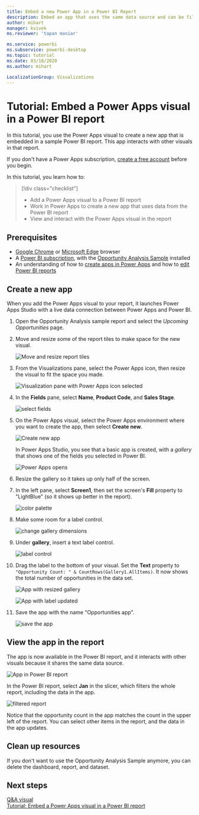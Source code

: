 ```yaml
---
title: Embed a new Power App in a Power BI Report
description: Embed an app that uses the same data source and can be filtered like other report items 
author: mihart
manager: kvivek
ms.reviewer: 'tapan maniar'

ms.service: powerbi
ms.subservice: powerbi-desktop
ms.topic: tutorial
ms.date: 03/18/2020
ms.author: mihart

LocalizationGroup: Visualizations
---
```



# Tutorial: Embed a Power Apps visual in a Power BI report

In this tutorial, you use the Power Apps visual to create a new app that is embedded in a sample Power BI report. This app interacts with other visuals in that report.

If you don't have a Power Apps subscription, [create a free account](https://web.powerapps.com/signup?redirect=marketing&email=) before you begin.

In this tutorial, you learn how to:
> [!div class="checklist"]
> * Add a Power Apps visual to a Power BI report
> * Work in Power Apps to create a new app that uses data from the Power BI report
> * View and interact with the Power Apps visual in the report

## Prerequisites

* [Google Chrome](https://www.google.com/chrome/browser/) or [Microsoft Edge](https://www.microsoft.com/windows/microsoft-edge) browser
* A [Power BI subscription](https://docs.microsoft.com/power-bi/service-self-service-signup-for-power-bi), with the [Opportunity Analysis Sample](https://docs.microsoft.com/power-bi/sample-opportunity-analysis#get-the-content-pack-for-this-sample) installed
* An understanding of how to [create apps in Power Apps](https://docs.microsoft.com/powerapps/maker/canvas-apps/data-platform-create-app-scratch) and how to [edit Power BI reports](https://docs.microsoft.com/power-bi/service-the-report-editor-take-a-tour)



## Create a new app
When you add the Power Apps visual to your report, it launches Power Apps Studio with a live data connection between Power Apps and Power BI.

1. Open the Opportunity Analysis sample report and select the *Upcoming Opportunities* page. 


2. Move and resize some of the report tiles to make space for the new visual.

    ![Move and resize report tiles](media/power-bi-visualization-powerapp/power-bi-report-page.jpg)

2. From the Visualizations pane, select the Power Apps icon, then resize the visual to fit the space you made.

    ![Visualization pane with Power Apps icon selected](media/power-bi-visualization-powerapp/power-bi-powerapps-icon.jpg)

3. In the **Fields** pane, select **Name**, **Product Code**, and **Sales Stage**. 

    ![select fields](media/power-bi-visualization-powerapp/power-bi-fields.jpg)

4. On the Power Apps visual, select the Power Apps environment where you want to create the app, then select **Create new**.

    ![Create new app](media/power-bi-visualization-powerapp/power-bi-create-new-powerapp.png)

    In Power Apps Studio, you see that a basic app is created, with a *gallery* that shows one of the fields you selected in Power BI.

    ![Power Apps opens](media/power-bi-visualization-powerapp/power-bi-power-app.png)

5.  Resize the gallery so it takes up only half of the screen. 

6. In the left pane, select **Screen1**, then set the screen's **Fill** property to "LightBlue" (so it shows up better in the report).

    ![color palette](media/power-bi-visualization-powerapp/power-bi-powerapps-fill.png)

6. Make some room for a label control. 

    ![change gallery dimensions](media/power-bi-visualization-powerapp/power-bi-powerapps-gallery.png)


8. Under **gallery**, insert a text label control.

   ![label control](media/power-bi-visualization-powerapp/power-bi-label.png)

7. Drag the label to the bottom of your visual. Set the **Text** property to `"Opportunity Count: " & CountRows(Gallery1.AllItems)`. It now shows the total number of opportunities in the data set.

    ![App with resized gallery](media/power-bi-visualization-powerapp/power-bi-power-app-label.png)

    ![App with label updated](media/power-bi-visualization-powerapp/power-bi-label-live.png)

7. Save the app with the name "Opportunities app". 

    ![save the app](media/power-bi-visualization-powerapp/power-bi-save-powerapp.png)


## View the app in the report
The app is now available in the Power BI report, and it interacts with other visuals because it shares the same data source.

![App in Power BI report](media/power-bi-visualization-powerapp/power-bi-powerapps-visual.png)

In the Power BI report, select **Jan** in the slicer, which filters the whole report, including the data in the app.

![filtered report](media/power-bi-visualization-powerapp/power-bi-last.png)

Notice that the opportunity count in the app matches the count in the upper left of the report. You can select other items in the report, and the data in the app updates.


## Clean up resources
If you don't want to use the Opportunity Analysis Sample anymore, you can delete the dashboard, report, and dataset.


## Next steps
[Q&A visual](power-bi-visualization-types-for-reports-and-q-and-a.md)    
[Tutorial: Embed a Power Apps visual in a Power BI report](../../../powerapps/maker/canvas-apps/powerapps-custom-visual.md)